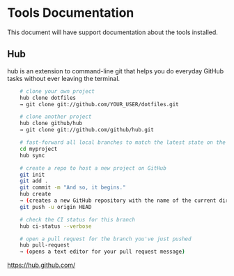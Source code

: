 # Tools Documentation

This document will have support documentation about the tools installed.

## Hub

hub is an extension to command-line git that helps you do everyday GitHub tasks without ever leaving the terminal.

```bash
    # clone your own project
    hub clone dotfiles
    → git clone git://github.com/YOUR_USER/dotfiles.git

    # clone another project
    hub clone github/hub
    → git clone git://github.com/github/hub.git

    # fast-forward all local branches to match the latest state on the remote
    cd myproject
    hub sync

    # create a repo to host a new project on GitHub
    git init
    git add .
    git commit -m "And so, it begins."
    hub create
    → (creates a new GitHub repository with the name of the current directory)
    git push -u origin HEAD

    # check the CI status for this branch
    hub ci-status --verbose

    # open a pull request for the branch you've just pushed
    hub pull-request
    → (opens a text editor for your pull request message)
```

<https://hub.github.com/>
